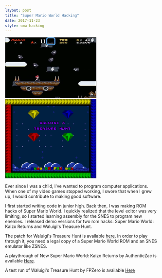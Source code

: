 ```yaml
---
layout: post
title: "Super Mario World Hacking"
date: 2017-11-23
style: smw-hacking
---
```


<div class="title-images">
    <img src="/assets/kaizo-returns.png?v={{site.time | date: '%s'}}" alt="Ingame screenshot of the rom hack - Kaizo Returns">
    <img src="/assets/waluigis-treasure-hunt.png?v={{site.time | date: '%s'}}" alt="Title screen screenshot of the rom hack - Waluigi's Treasure Hunt">
</div>

Ever since I was a child, I've wanted to program computer applications.
When one of my video games stopped working, I swore that when I grew up, I would contribute to making good software.

I first started writing code in junior high. Back then, I was making ROM hacks of Super Mario World. 
I quickly realized that the level editor was very limiting, so I started learning assembly for the SNES to program new enemies.
I released demo versions for two rom hacks: Super Mario World: Kaizo Returns and Waluigi's Treasure Hunt.

The patch for Waluigi's Treasure Hunt is available <a href="/assets/waluigis-treasure-hunt.ips">here</a>.
In order to play through it, you need a legal copy of a Super Mario World ROM and an SNES emulator like ZSNES.

A playthrough of New Super Mario World: Kaizo Returns by AuthenticZac is available <a href="https://www.youtube.com/playlist?list=PL18DB9F871D181135">Here</a>.

A test run of Waluigi's Treasure Hunt by FPZero is available <a href="https://www.youtube.com/watch?v=pyrkWtAfaJ0">
Here</a>